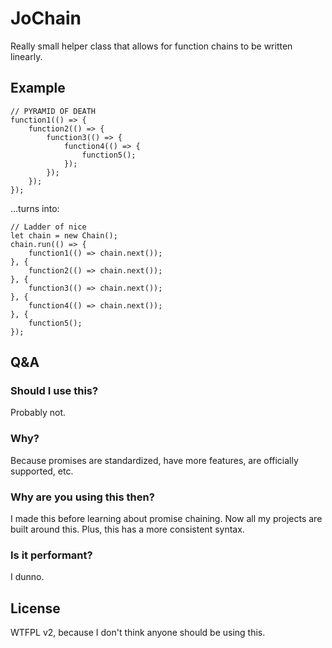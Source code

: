 # JoChain
Really small helper class that allows for function chains to be written linearly.

## Example
```
// PYRAMID OF DEATH
function1(() => {
    function2(() => {
        function3(() => {
            function4(() => {
                function5();
            });
        });
    });
});
```
...turns into:
```
// Ladder of nice
let chain = new Chain();
chain.run(() => {
    function1(() => chain.next());
}, {
    function2(() => chain.next());
}, {
    function3(() => chain.next());
}, {
    function4(() => chain.next());
}, {
    function5();
});
```

## Q&A
### Should I use this?
Probably not.

### Why?
Because promises are standardized, have more features, are officially supported, etc.

### Why are you using this then?
I made this before learning about promise chaining. Now all my projects are built around this. Plus, this has a more consistent syntax.

### Is it performant?
I dunno.

## License
WTFPL v2, because I don't think anyone should be using this.